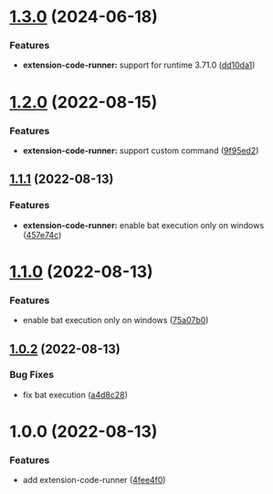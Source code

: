 # [1.3.0](https://github.com/purocean/yank-note-extension/compare/extension-code-runner-1.2.0...extension-code-runner-1.3.0) (2024-06-18)


### Features

* **extension-code-runner:** support for runtime 3.71.0 ([dd10da1](https://github.com/purocean/yank-note-extension/commit/dd10da1db021f84b552878979d81a9772a33aa28))



# [1.2.0](https://github.com/purocean/yank-note-extension/compare/extension-code-runner-1.1.1...extension-code-runner-1.2.0) (2022-08-15)


### Features

* **extension-code-runner:** support custom command ([9f95ed2](https://github.com/purocean/yank-note-extension/commit/9f95ed282ec7189a0d731c328f5e0a1d366ea7a6))



## [1.1.1](https://github.com/purocean/yank-note-extension/compare/extension-code-runner-1.1.0...extension-code-runner-1.1.1) (2022-08-13)


### Features

* **extension-code-runner:** enable bat execution only on windows ([457e74c](https://github.com/purocean/yank-note-extension/commit/457e74c85d4f367415ed3806b5833f086772472e))



# [1.1.0](https://github.com/purocean/yank-note-extension/compare/extension-code-runner-1.0.2...extension-code-runner-1.1.0) (2022-08-13)


### Features

* enable bat execution only on windows ([75a07b0](https://github.com/purocean/yank-note-extension/commit/75a07b09cfde6242f2faf7a599d3217ad0b04947))



## [1.0.2](https://github.com/purocean/yank-note-extension/compare/extension-code-runner-1.0.0...extension-code-runner-1.0.2) (2022-08-13)


### Bug Fixes

* fix bat execution ([a4d8c28](https://github.com/purocean/yank-note-extension/commit/a4d8c2879d8b4958d2b319ae58d3d4b1b891fea3))


# 1.0.0 (2022-08-13)


### Features

* add extension-code-runner ([4fee4f0](https://github.com/purocean/yank-note-extension/commit/4fee4f05d31e56e915638ecd8544c1d701e3710d))
